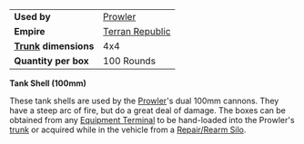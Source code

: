 |                                                 |                                              |
| ----------------------------------------------- | -------------------------------------------- |
| **Used by**                                     | [Prowler](../vehicles/Prowler.md)            |
| **Empire**                                      | [Terran Republic](../etc/Terran_Republic.md) |
| **[Trunk](../terminology/Trunk.md) dimensions** | 4x4                                          |
| **Quantity per box**                            | 100 Rounds                                   |

**Tank Shell (100mm)**

These tank shells are used by the [Prowler](../vehicles/Prowler.md)'s dual 100mm
cannons. They have a steep arc of fire, but do a great deal of damage. The boxes
can be obtained from any [Equipment Terminal](../items/Equipment_Terminal.md) to
be hand-loaded into the Prowler's [trunk](../terminology/Trunk.md) or acquired
while in the vehicle from a [Repair/Rearm Silo](../items/Repair_Rearm_Silo.md).



